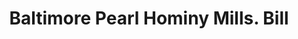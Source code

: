 ---
doi: 10.7916/D8RV20T0
date_other: '1880'
date_other_textual: 1880-1889
form: printed ephemera
genre:
- Invoices
name:
- Baltimore Pearl Hominy Mills
object_in_context_url: https://biggert.cul.columbia.edu/items/view/ave_biggert_00542
subject_hierarchical_geographic:
- Baltimore, Maryland, United States
subject_name:
- Baltimore Pearl Hominy Mills
title: Baltimore Pearl Hominy Mills. Bill
sort_title: Baltimore Pearl Hominy Mills. Bill
call_number: ave_biggert_00542
coordinates:
- 39.28333333333333,-76.61666666666666
pid: ave_biggert_00542
identifiers: ave_biggert_00542
canvas_id: ldpd:395815
permalink: "/items/ave_biggert_00542/"
layout: iiif-image-page
---